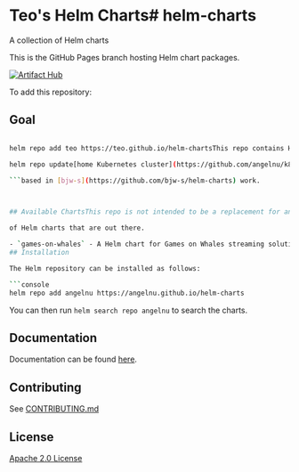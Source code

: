 # Teo's Helm Charts# helm-charts

A collection of Helm charts

This is the GitHub Pages branch hosting Helm chart packages.

[![Artifact Hub](https://img.shields.io/endpoint?url=https://artifacthub.io/badge/repository/angelnu)](https://artifacthub.io/packages/search?repo=angelnu)

To add this repository:

## Goal

```bash

helm repo add teo https://teo.github.io/helm-chartsThis repo contains Helm charts that I have developed to run applications in my

helm repo update[home Kubernetes cluster](https://github.com/angelnu/k8s-gitops.git). It is

```based in [bjw-s](https://github.com/bjw-s/helm-charts) work.



## Available ChartsThis repo is not intended to be a replacement for any of the large collections

of Helm charts that are out there.

- `games-on-whales` - A Helm chart for Games on Whales streaming solution
## Installation

The Helm repository can be installed as follows:

```console
helm repo add angelnu https://angelnu.github.io/helm-charts
```

You can then run `helm search repo angelnu` to search the charts.

## Documentation

Documentation can be found [here](https://angelnu.github.io/helm-charts/docs/).

## Contributing

See [CONTRIBUTING.md](./CONTRIBUTING.md)

## License

[Apache 2.0 License](./LICENSE)
